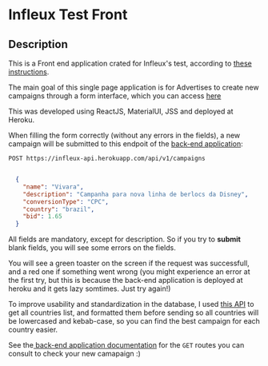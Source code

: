 # Infleux Test Front

## Description

This is a Front end application crated for Infleux's test, according to [these instructions](https://docs.google.com/document/d/1U5sSpNvm6nVlphHklTCs5rM2GTg2MAZ5dA1JgaxNM-U/edit#).

The main goal of this single page application is for Advertises to create new campaigns through a form interface, which you can access [here](https://infleux-front.herokuapp.com/)

This was developed using ReactJS, MaterialUI, JSS and deployed at Heroku.

When filling the form correctly (without any errors in the fields), a new campaign will be submitted to this endpoit of the [back-end application](https://github.com/maryplank/infleux-api):

`POST https://infleux-api.herokuapp.com/api/v1/campaigns`

```json

  {
    "name": "Vivara",
    "description": "Campanha para nova linha de berlocs da Disney",
    "conversionType": "CPC",
    "country": "brazil",
    "bid": 1.65
  }
```
All fields are mandatory, except for description. So if you try to **submit** blank fields, you will see some errors on the fields.

You will see a green toaster on the screen if the request was successfull, and a red one if something went wrong (you might experience an error at the first try, but this is because the back-end application is deployed at heroku and it gets lazy somtimes. Just try again!)

To improve usability and standardization in the database, I used [this API](https://documenter.getpostman.com/view/1134062/T1LJjU52?version=latest) to get all countries list, and formatted them before sending so all countries will be lowercased and kebab-case, so you can find the best campaign for each country easier.

See the[ back-end application documentation](https://github.com/maryplank/infleux-api) for the `GET` routes you can consult to check your new camapaign :)